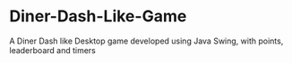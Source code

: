 # Diner-Dash-Like-Game
A Diner Dash like Desktop game developed using Java Swing, with points, leaderboard and timers
